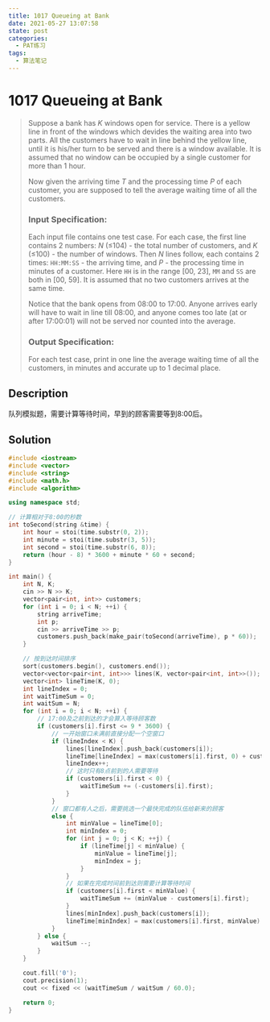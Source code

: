 ```yaml
---
title: 1017 Queueing at Bank
date: 2021-05-27 13:07:58
state: post
categories:
  - PAT练习
tags:
  - 算法笔记
---
```


#  1017 Queueing at Bank

> Suppose a bank has *K* windows open for service. There is a yellow line in front of the windows which devides the waiting area into two parts. All the customers have to wait in line behind the yellow line, until it is his/her turn to be served and there is a window available. It is assumed that no window can be occupied by a single customer for more than 1 hour.
>
> Now given the arriving time *T* and the processing time *P* of each customer, you are supposed to tell the average waiting time of all the customers.
>
> ### Input Specification:
>
> Each input file contains one test case. For each case, the first line contains 2 numbers: *N* (≤104) - the total number of customers, and *K* (≤100) - the number of windows. Then *N* lines follow, each contains 2 times: `HH:MM:SS` - the arriving time, and *P* - the processing time in minutes of a customer. Here `HH` is in the range [00, 23], `MM` and `SS` are both in [00, 59]. It is assumed that no two customers arrives at the same time.
>
> Notice that the bank opens from 08:00 to 17:00. Anyone arrives early will have to wait in line till 08:00, and anyone comes too late (at or after 17:00:01) will not be served nor counted into the average.
>
> ### Output Specification:
>
> For each test case, print in one line the average waiting time of all the customers, in minutes and accurate up to 1 decimal place.

## Description

队列模拟题，需要计算等待时间，早到的顾客需要等到8:00后。

## Solution

```c++
#include <iostream>
#include <vector>
#include <string>
#include <math.h>
#include <algorithm>

using namespace std;

// 计算相对于8:00的秒数
int toSecond(string &time) {
    int hour = stoi(time.substr(0, 2));
    int minute = stoi(time.substr(3, 5));
    int second = stoi(time.substr(6, 8));
    return (hour - 8) * 3600 + minute * 60 + second;
}

int main() {
    int N, K;
    cin >> N >> K;
    vector<pair<int, int>> customers;
    for (int i = 0; i < N; ++i) {
        string arriveTime;
        int p;
        cin >> arriveTime >> p;
        customers.push_back(make_pair(toSecond(arriveTime), p * 60));
    }

    // 按到达时间排序
    sort(customers.begin(), customers.end());
    vector<vector<pair<int, int>>> lines(K, vector<pair<int, int>>());
    vector<int> lineTime(K, 0);
    int lineIndex = 0;
    int waitTimeSum = 0;
    int waitSum = N;
    for (int i = 0; i < N; ++i) {
        // 17:00及之前到达的才会算入等待顾客数
        if (customers[i].first <= 9 * 3600) {
            // 一开始窗口未满前直接分配一个空窗口
            if (lineIndex < K) {
                lines[lineIndex].push_back(customers[i]);
                lineTime[lineIndex] = max(customers[i].first, 0) + customers[i].second;
                lineIndex++;
                // 这时只有8点前到的人需要等待
                if (customers[i].first < 0) {
                    waitTimeSum += (-customers[i].first);
                }
            } 
            // 窗口都有人之后，需要挑选一个最快完成的队伍给新来的顾客
            else {
                int minValue = lineTime[0];
                int minIndex = 0;
                for (int j = 0; j < K; ++j) {
                    if (lineTime[j] < minValue) {
                        minValue = lineTime[j];
                        minIndex = j;
                    }
                }
                // 如果在完成时间前到达则需要计算等待时间
                if (customers[i].first < minValue) {
                    waitTimeSum += (minValue - customers[i].first);
                }
                lines[minIndex].push_back(customers[i]);
                lineTime[minIndex] = max(customers[i].first, minValue) + customers[i].second;
            }
        } else {
            waitSum --;
        }
    }

    cout.fill('0');
    cout.precision(1);
    cout << fixed << (waitTimeSum / waitSum / 60.0);

    return 0;
}
```



